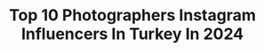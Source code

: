 ---
title: Top 10 Photographers Instagram Influencers In Turkey In 2024
description: >-
  Find top photographers Instagram influencers in Turkey in 2024. Most popular hashtags: #istanbul #fethiye #antalya.
platform: Instagram
hits: 572
text_top: See the most popular Instagram profiles on inBeat.
text_bottom: Our platform aggregates 572 Instagram influencers like this in Turkey for you to connect with.
profiles:
  - username: "oguzhanhasdemir"
    fullname: >-
      Oğuzhan Hasdemir
    bio: >-
      Photographer
    location: "Turkey"
    followers: 14197
    engagement: 1679
    commentsToLikes: 0.021271
    id: ck5hkqlwkiw3e0i11tzcrj38j
    verified: false
    hashtags: "#41, #gelin, #damat, #photography"
  - username: "kayrasercan"
    fullname: >-
      Kayra Sercan Çanakçı
    bio: >-
      Photographer
    location: "Turkey"
    followers: 35480
    engagement: 223
    commentsToLikes: 0.020065
    id: ck5hslcxnws360i11hun25rdd
    verified: false
    hashtags: ""
  - username: "tameryilmaz1"
    fullname: >-
      Tamer Yilmaz
    bio: >-
      Photographer
    location: "Turkey"
    followers: 58536
    engagement: 244
    commentsToLikes: 0.053774
    id: ck13b23antbas0i19iik2itlv
    verified: false
    hashtags: "#unretouched, #pastel, #dryresponsibly, #weareevents"
  - username: "mucahitmuglu"
    fullname: >-
      Mücahit Muğlu
    bio: >-
      Görsel Öykü Anlatıcısı 🌿 Nature and Travel Photographer 👣 mucahitmuglu@gmail.com 📬
    location: "Turkey"
    followers: 812173
    engagement: 399
    commentsToLikes: 0.011424
    id: ck14ld1ldu20m0i19krqm2nq4
    verified: false
    hashtags: "#seyahat, #mu, #seninlebirba, #sahil"
  - username: "emreevegi"
    fullname: >-
      Emre EVEGİ
    bio: >-
      Travel - Photographer Content creator 📩 emreevegi@gmail.com
    location: "Turkey"
    followers: 137494
    engagement: 1039
    commentsToLikes: 0.011478
    id: ck0txqqenk6o40i19b4jtwati
    verified: false
    hashtags: "#antalya, #ke, #travel, #mu"
  - username: "egriboz"
    fullname: >-
      Mustafa Eğriboz
    bio: >-
      #director #photographer @meppmedia #istanbul
    location: "Turkey"
    followers: 3378
    engagement: 1013
    commentsToLikes: 0.029522
    id: ck0w40xhew8sk0i198yrm24b6
    verified: false
    hashtags: "#fashionphotography, #me, #istanbul, #hairstylist"
  - username: "hulyasuralkayikci"
    fullname: >-
      Hülya Sural Kayıkçı
    bio: >-
      Atatürk🇹🇷 Leo ♌️ FB💛💙 Ex-Banker💰 WorldTraveller🌎✈️ Photographer📸 #hulyasuralkayikci
    location: "Turkey"
    followers: 12146
    engagement: 425
    commentsToLikes: 0.163647
    id: ck0w3rwtxuyr70i1923h4pqjs
    verified: false
    hashtags: "#my, #turkeyisburning, #istanbul, #gununfotografi"
  - username: "anastasia.cheers"
    fullname: >-
      Ledneva Anastasia
    bio: >-
      UAE 🇦🇪📸 Top PHOTOGRAPHER · content creator for BRAVE brands · · branding marketing CONSULTING · · published worldwide artist @anastasialednevaph
    location: "Turkey"
    followers: 54752
    engagement: 433
    commentsToLikes: 0.057034
    id: ck137hg6xbk960i19rxbnotal
    verified: false
    hashtags: "#dubaivideo, #photographeruaeg, #dubaifashionweek, #desertdubai"
  - username: "mhmetozcn"
    fullname: >-
      𝐌𝐄𝐇𝐌𝐄𝐓 Ö𝐙𝐂𝐀𝐍
    bio: >-
      📷Photographer ✍🏻Mamoste (Teacher) 🗽Umarım fotoğraflarım sizlerle konuşur,sizlere şarkılar söyler. İzinsiz görüntü alınması yasaktır❌
    location: "Turkey"
    followers: 519137
    engagement: 758
    commentsToLikes: 0.011480
    id: ck15pvul0zw1k0i19ljra9kmo
    verified: true
    hashtags: "#honor, #cilosat"
  - username: "semih"
    fullname: >-
      Semih Bahadır
    bio: >-
      Official Photographer @Fenerbahce
    location: "Turkey"
    followers: 35467
    engagement: 1491
    commentsToLikes: 0.006269
    id: ck6tyqg90596r0j71han9qmu4
    verified: false
    hashtags: "#190821, #150821, #aile, #babao"
---